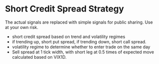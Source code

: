 # Short Credit Spread Strategy

The actual signals are replaced with simple signals for public sharing. Use at your own risk.

- short credit spread based on trend and volatility regimes
- if trending up, short put spread, if trending down, short call spread.
- volatility regime to determine whether to enter trade on the same day
- Sell spread at 1 tick width, with short leg at 0.5 times of expected move calculated based on VIX1D.